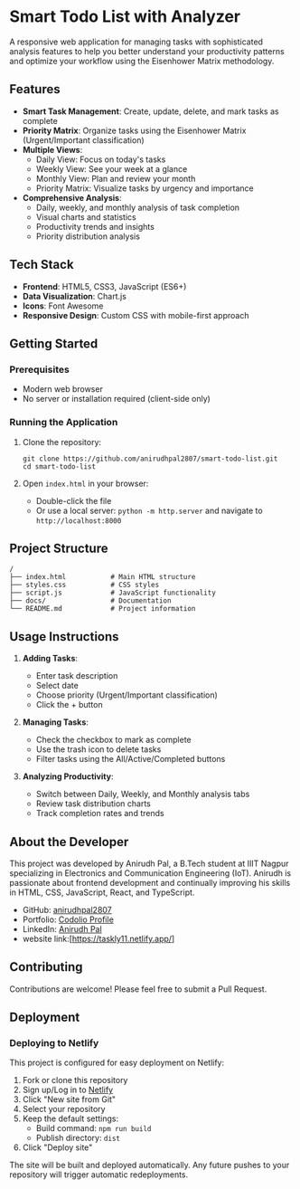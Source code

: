 # Smart Todo List with Analyzer

A responsive web application for managing tasks with sophisticated analysis features to help you better understand your productivity patterns and optimize your workflow using the Eisenhower Matrix methodology.

## Features

- **Smart Task Management**: Create, update, delete, and mark tasks as complete
- **Priority Matrix**: Organize tasks using the Eisenhower Matrix (Urgent/Important classification)
- **Multiple Views**: 
  - Daily View: Focus on today's tasks
  - Weekly View: See your week at a glance
  - Monthly View: Plan and review your month
  - Priority Matrix: Visualize tasks by urgency and importance
- **Comprehensive Analysis**: 
  - Daily, weekly, and monthly analysis of task completion
  - Visual charts and statistics
  - Productivity trends and insights
  - Priority distribution analysis

## Tech Stack

- **Frontend**: HTML5, CSS3, JavaScript (ES6+)
- **Data Visualization**: Chart.js
- **Icons**: Font Awesome
- **Responsive Design**: Custom CSS with mobile-first approach

## Getting Started

### Prerequisites

- Modern web browser
- No server or installation required (client-side only)

### Running the Application

1. Clone the repository:
   ```
   git clone https://github.com/anirudhpal2807/smart-todo-list.git
   cd smart-todo-list
   ```

2. Open `index.html` in your browser:
   - Double-click the file
   - Or use a local server: `python -m http.server` and navigate to `http://localhost:8000`

## Project Structure

```
/
├── index.html           # Main HTML structure
├── styles.css           # CSS styles
├── script.js            # JavaScript functionality
├── docs/                # Documentation
└── README.md            # Project information
```

## Usage Instructions

1. **Adding Tasks**:
   - Enter task description
   - Select date
   - Choose priority (Urgent/Important classification)
   - Click the + button

2. **Managing Tasks**:
   - Check the checkbox to mark as complete
   - Use the trash icon to delete tasks
   - Filter tasks using the All/Active/Completed buttons

3. **Analyzing Productivity**:
   - Switch between Daily, Weekly, and Monthly analysis tabs
   - Review task distribution charts
   - Track completion rates and trends

## About the Developer

This project was developed by Anirudh Pal, a B.Tech student at IIIT Nagpur specializing in Electronics and Communication Engineering (IoT). Anirudh is passionate about frontend development and continually improving his skills in HTML, CSS, JavaScript, React, and TypeScript.

- GitHub: [anirudhpal2807](https://github.com/anirudhpal2807)
- Portfolio: [Codolio Profile](https://codolio.com/profile/Anirudhpaul)
- LinkedIn: [Anirudh Pal](https://www.linkedin.com/in/anirudh-pal-34310b238/)
- website link:[https://taskly11.netlify.app/]

## Contributing

Contributions are welcome! Please feel free to submit a Pull Request.

## Deployment

### Deploying to Netlify

This project is configured for easy deployment on Netlify:

1. Fork or clone this repository
2. Sign up/Log in to [Netlify](https://www.netlify.com/)
3. Click "New site from Git"
4. Select your repository
5. Keep the default settings:
   - Build command: `npm run build`
   - Publish directory: `dist`
6. Click "Deploy site"

The site will be built and deployed automatically. Any future pushes to your repository will trigger automatic redeployments.
